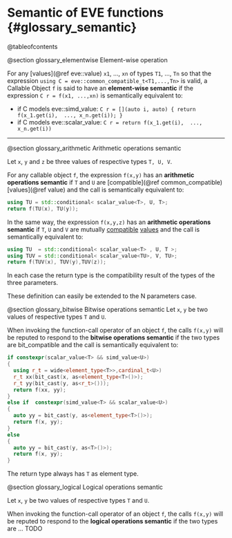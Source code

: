 Semantic of EVE functions {#glossary_semantic}
=========================

@tableofcontents

@section glossary_elementwise Element-wise operation

For any [values](@ref eve::value) `x1`, ..., `xn` of types `T1`, ..., `Tn` so that the expression
`using C = eve::common_compatible_t<T1,...,Tn>` is valid, a Callable Object `f` is said to have
an **element-wise semantic** if the expression `C r = f(x1, ...,xn)` is semantically equivalent to:

  - if C models eve::simd_value: `C r = [](auto i, auto) { return f(x_1.get(i),  ..., x_n.get(i)); }`
  - if C models eve::scalar_value:  `C r = return f(x_1.get(i),  ..., x_n.get(i))`

---
<!-- TO REMASTER -->

@section glossary_arithmetic Arithmetic operations semantic

Let `x`, `y` and `z` be three values of respective types `T, U, V`.

For any callable object `f`, the expression `f(x,y)` has an **arithmetic operations semantic**
if `T` and `U`  are [compatible](@ref common_compatible) [values](@ref value)
and the call is semantically equivalent to:

~~~~~~~~~~~~~~~~~~~~~~~~~~~~~~~~~~~~~~~~ c++
using TU = std::conditional< scalar_value<T>, U, T>;
return f(TU(x), TU(y));
~~~~~~~~~~~~~~~~~~~~~~~~~~~~~~~~~~~~~~~~

In the same way, the expression `f(x,y,z)` has an **arithmetic operations semantic**
if `T`, `U` and `V` are mutually [compatible](../../concepts/compatible.html)
[values](../../concepts/value.html) and the call is semantically equivalent to:

~~~~~~~~~~~~~~~~~~~~~~~~~~~~~~~~~~~~~~~~ c++
using TU  = std::conditional< scalar_value<T> , U, T >;
using TUV = std::conditional< scalar_value<TU>, V, TU>;
return f(TUV(x), TUV(y),TUV(z));
~~~~~~~~~~~~~~~~~~~~~~~~~~~~~~~~~~~~~~~~

In each case the return type is the compatibility result of the types of the three parameters.

These definition can easily be extended to the N parameters case.

@section glossary_bitwise Bitwise operations semantic
Let `x`, `y` be two values of respective types `T` and `U`.

When invoking the function-call operator of an object `f`,  the calls `f(x,y)`
will be reputed to respond to the **bitwise operations semantic**
if the two types are bit_compatible and the call is semantically equivalent to:

~~~~~~~~~~~~~~~~~~~~~~~~~~~~~~~~~~~~~~~~ c++
if constexpr(scalar_value<T> && simd_value<U>)
{
  using r_t = wide<element_type<T>>,cardinal_t<U>)
  r_t xx(bit_cast(x, as<element_type<T>()>);
  r_t yy(bit_cast(y, as<r_t>()));
  return f(xx, yy);
}
else if  constexpr(simd_value<T> && scalar_value<U>)
{
  auto yy = bit_cast(y, as<element_type<T>()>);
  return f(x, yy);
}
else
{
  auto yy = bit_cast(y, as<T>()>);
  return f(x, yy);
}
~~~~~~~~~~~~~~~~~~~~~~~~~~~~~~~~~~~~~~~~

The return type always has `T` as element type.

@section glossary_logical Logical operations semantic

Let `x`, `y` be two values of respective types `T` and `U`.

When invoking the function-call operator of an object `f`,  the calls `f(x,y)`
will be reputed to respond to the **logical operations semantic**
if the two types are ... TODO
